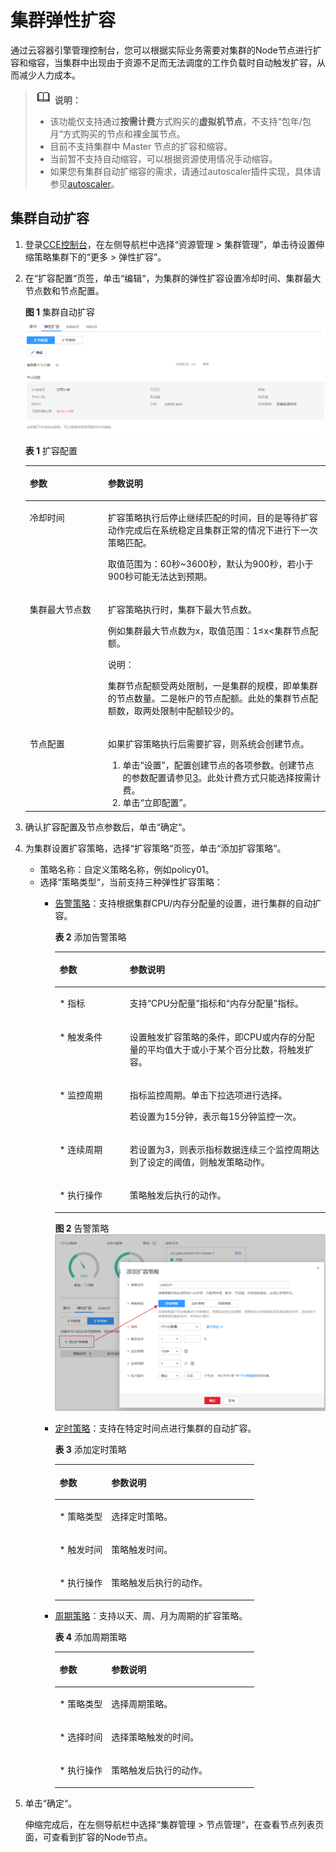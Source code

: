 # 集群弹性扩容<a name="cce_01_0157"></a>

通过云容器引擎管理控制台，您可以根据实际业务需要对集群的Node节点进行扩容和缩容，当集群中出现由于资源不足而无法调度的工作负载时自动触发扩容，从而减少人力成本。

>![](public_sys-resources/icon-note.gif) **说明：**   
>-   该功能仅支持通过**按需计费**方式购买的**虚拟机节点**，不支持“包年/包月“方式购买的节点和裸金属节点。  
>-   目前不支持集群中 Master 节点的扩容和缩容。  
>-   当前暂不支持自动缩容，可以根据资源使用情况手动缩容。  
>-   如果您有集群自动扩缩容的需求，请通过autoscaler插件实现，具体请参见[autoscaler](autoscaler.md)。  

## 集群自动扩容<a name="section203712516160"></a>

1.  登录[CCE控制台](https://console.huaweicloud.com/cce2.0/?utm_source=helpcenter)，在左侧导航栏中选择“资源管理 \> 集群管理”，单击待设置伸缩策略集群下的“更多 \> 弹性扩容”。
2.  在“扩容配置“页签，单击“编辑“，为集群的弹性扩容设置冷却时间、集群最大节点数和节点配置。

    **图 1**  集群自动扩容<a name="fig59311091424"></a>  
    ![](figures/集群自动扩容.png "集群自动扩容")

    **表 1**  扩容配置

    <a name="table6133357316271"></a>
    <table><thead align="left"><tr id="row6495428016271"><th class="cellrowborder" valign="top" width="26%" id="mcps1.2.3.1.1"><p id="p3992130816271"><a name="p3992130816271"></a><a name="p3992130816271"></a>参数</p>
    </th>
    <th class="cellrowborder" valign="top" width="74%" id="mcps1.2.3.1.2"><p id="p1240055416271"><a name="p1240055416271"></a><a name="p1240055416271"></a>参数说明</p>
    </th>
    </tr>
    </thead>
    <tbody><tr id="row264735262215"><td class="cellrowborder" valign="top" width="26%" headers="mcps1.2.3.1.1 "><p id="p9762105862216"><a name="p9762105862216"></a><a name="p9762105862216"></a><span class="keyword" id="keyword376214583221"><a name="keyword376214583221"></a><a name="keyword376214583221"></a>冷却时间</span></p>
    </td>
    <td class="cellrowborder" valign="top" width="74%" headers="mcps1.2.3.1.2 "><p id="p1776217589220"><a name="p1776217589220"></a><a name="p1776217589220"></a>扩容策略执行后停止继续匹配的时间，目的是等待扩容动作完成后在系统稳定且集群正常的情况下进行下一次策略匹配。</p>
    <p id="p157621158192219"><a name="p157621158192219"></a><a name="p157621158192219"></a>取值范围为：60秒~3600秒，默认为900秒，若小于900秒可能无法达到预期。</p>
    </td>
    </tr>
    <tr id="row559783816271"><td class="cellrowborder" valign="top" width="26%" headers="mcps1.2.3.1.1 "><p id="p5077174216271"><a name="p5077174216271"></a><a name="p5077174216271"></a><span class="keyword" id="keyword1281013294915"><a name="keyword1281013294915"></a><a name="keyword1281013294915"></a>集群最大节点数</span></p>
    </td>
    <td class="cellrowborder" valign="top" width="74%" headers="mcps1.2.3.1.2 "><p id="p12732340142311"><a name="p12732340142311"></a><a name="p12732340142311"></a>扩容策略执行时，集群下最大节点数。</p>
    <p id="p2079863914242"><a name="p2079863914242"></a><a name="p2079863914242"></a>例如集群最大节点数为x，取值范围：1≤x&lt;集群节点配额。</p>
    <div class="note" id="note93741436192516"><a name="note93741436192516"></a><a name="note93741436192516"></a><span class="notetitle"> 说明： </span><div class="notebody"><p id="p183751136192514"><a name="p183751136192514"></a><a name="p183751136192514"></a>集群节点配额受两处限制，一是集群的规模，即单集群的节点数量。二是帐户的节点配额。此处的集群节点配额数，取两处限制中配额较少的。</p>
    </div></div>
    </td>
    </tr>
    <tr id="row3382856916271"><td class="cellrowborder" valign="top" width="26%" headers="mcps1.2.3.1.1 "><p id="p5575960016271"><a name="p5575960016271"></a><a name="p5575960016271"></a>节点配置</p>
    </td>
    <td class="cellrowborder" valign="top" width="74%" headers="mcps1.2.3.1.2 "><p id="p36381708171221"><a name="p36381708171221"></a><a name="p36381708171221"></a>如果扩容策略执行后需要扩容，则系统会创建节点。</p>
    <a name="ol62317823171235"></a><a name="ol62317823171235"></a><ol id="ol62317823171235"><li>单击<span class="uicontrol" id="uicontrol37223553171235"><a name="uicontrol37223553171235"></a><a name="uicontrol37223553171235"></a>“设置”</span>，配置创建节点的各项参数。创建节点的参数配置请参见<a href="购买节点.md#li8652222123119">3</a>。此处计费方式只能选择按需计费。</li><li>单击“立即配置”。</li></ol>
    </td>
    </tr>
    </tbody>
    </table>

3.  确认扩容配置及节点参数后，单击“确定“。
4.  为集群设置扩容策略，选择“扩容策略“页签，单击“添加扩容策略“。
    -   策略名称：自定义策略名称，例如policy01。
    -   选择“策略类型“，当前支持三种弹性扩容策略：
        -   [告警策略](#table23209107191540)：支持根据集群CPU/内存分配量的设置，进行集群的自动扩容。

            **表 2**  添加告警策略

            <a name="table23209107191540"></a>
            <table><thead align="left"><tr id="row64542335191540"><th class="cellrowborder" valign="top" width="26%" id="mcps1.2.3.1.1"><p id="p60546633191540"><a name="p60546633191540"></a><a name="p60546633191540"></a>参数</p>
            </th>
            <th class="cellrowborder" valign="top" width="74%" id="mcps1.2.3.1.2"><p id="p5330260191540"><a name="p5330260191540"></a><a name="p5330260191540"></a>参数说明</p>
            </th>
            </tr>
            </thead>
            <tbody><tr id="row29097928191540"><td class="cellrowborder" valign="top" width="26%" headers="mcps1.2.3.1.1 "><p id="p8121931191540"><a name="p8121931191540"></a><a name="p8121931191540"></a>* 指标</p>
            </td>
            <td class="cellrowborder" valign="top" width="74%" headers="mcps1.2.3.1.2 "><p id="p53896712191540"><a name="p53896712191540"></a><a name="p53896712191540"></a>支持<span class="parmvalue" id="parmvalue15308363191540"><a name="parmvalue15308363191540"></a><a name="parmvalue15308363191540"></a>“CPU分配量”</span>指标和<span class="parmvalue" id="parmvalue3557541191540"><a name="parmvalue3557541191540"></a><a name="parmvalue3557541191540"></a>“内存分配量”</span>指标。</p>
            </td>
            </tr>
            <tr id="row32017871191540"><td class="cellrowborder" valign="top" width="26%" headers="mcps1.2.3.1.1 "><p id="p43310752191540"><a name="p43310752191540"></a><a name="p43310752191540"></a>* 触发条件</p>
            </td>
            <td class="cellrowborder" valign="top" width="74%" headers="mcps1.2.3.1.2 "><p id="p18509989191540"><a name="p18509989191540"></a><a name="p18509989191540"></a>设置触发扩容策略的条件，即CPU或内存的分配量的平均值大于或小于某个百分比数，将触发扩容。</p>
            </td>
            </tr>
            <tr id="row32372174191540"><td class="cellrowborder" valign="top" width="26%" headers="mcps1.2.3.1.1 "><p id="p4900477191540"><a name="p4900477191540"></a><a name="p4900477191540"></a>* 监控周期</p>
            </td>
            <td class="cellrowborder" valign="top" width="74%" headers="mcps1.2.3.1.2 "><p id="p61394389191540"><a name="p61394389191540"></a><a name="p61394389191540"></a>指标监控周期。单击下拉选项进行选择。</p>
            <p id="p15678591191540"><a name="p15678591191540"></a><a name="p15678591191540"></a>若设置为15分钟，表示每15分钟监控一次。</p>
            </td>
            </tr>
            <tr id="row6889597191540"><td class="cellrowborder" valign="top" width="26%" headers="mcps1.2.3.1.1 "><p id="p21186461191540"><a name="p21186461191540"></a><a name="p21186461191540"></a>* 连续周期</p>
            </td>
            <td class="cellrowborder" valign="top" width="74%" headers="mcps1.2.3.1.2 "><p id="p38381790191540"><a name="p38381790191540"></a><a name="p38381790191540"></a>若设置为3，则表示指标数据连续三个监控周期达到了设定的阈值，则触发策略动作。</p>
            </td>
            </tr>
            <tr id="row9891794191540"><td class="cellrowborder" valign="top" width="26%" headers="mcps1.2.3.1.1 "><p id="p63037863191540"><a name="p63037863191540"></a><a name="p63037863191540"></a>* 执行操作</p>
            </td>
            <td class="cellrowborder" valign="top" width="74%" headers="mcps1.2.3.1.2 "><p id="p5793264191540"><a name="p5793264191540"></a><a name="p5793264191540"></a>策略触发后执行的动作。</p>
            </td>
            </tr>
            </tbody>
            </table>

            **图 2**  告警策略<a name="fig1810634614105"></a>  
            ![](figures/告警策略.png "告警策略")

        -   [定时策略](#table62540231191540)：支持在特定时间点进行集群的自动扩容。

            **表 3**  添加定时策略

            <a name="table62540231191540"></a>
            <table><thead align="left"><tr id="row39885138191540"><th class="cellrowborder" valign="top" width="26%" id="mcps1.2.3.1.1"><p id="p9470775191540"><a name="p9470775191540"></a><a name="p9470775191540"></a>参数</p>
            </th>
            <th class="cellrowborder" valign="top" width="74%" id="mcps1.2.3.1.2"><p id="p28935333191540"><a name="p28935333191540"></a><a name="p28935333191540"></a>参数说明</p>
            </th>
            </tr>
            </thead>
            <tbody><tr id="row3287219191540"><td class="cellrowborder" valign="top" width="26%" headers="mcps1.2.3.1.1 "><p id="p64938190191540"><a name="p64938190191540"></a><a name="p64938190191540"></a>* 策略类型</p>
            </td>
            <td class="cellrowborder" valign="top" width="74%" headers="mcps1.2.3.1.2 "><p id="p25502013191540"><a name="p25502013191540"></a><a name="p25502013191540"></a>选择定时策略。</p>
            </td>
            </tr>
            <tr id="row28191528191540"><td class="cellrowborder" valign="top" width="26%" headers="mcps1.2.3.1.1 "><p id="p1812401191540"><a name="p1812401191540"></a><a name="p1812401191540"></a>* 触发时间</p>
            </td>
            <td class="cellrowborder" valign="top" width="74%" headers="mcps1.2.3.1.2 "><p id="p12586754191540"><a name="p12586754191540"></a><a name="p12586754191540"></a>策略触发时间。</p>
            </td>
            </tr>
            <tr id="row46171925191540"><td class="cellrowborder" valign="top" width="26%" headers="mcps1.2.3.1.1 "><p id="p48938470191540"><a name="p48938470191540"></a><a name="p48938470191540"></a>* 执行操作</p>
            </td>
            <td class="cellrowborder" valign="top" width="74%" headers="mcps1.2.3.1.2 "><p id="p4593172191540"><a name="p4593172191540"></a><a name="p4593172191540"></a>策略触发后执行的动作。</p>
            </td>
            </tr>
            </tbody>
            </table>

        -   [周期策略](#table60088509191540)：支持以天、周、月为周期的扩容策略。

            **表 4**  添加周期策略

            <a name="table60088509191540"></a>
            <table><thead align="left"><tr id="row12838474191540"><th class="cellrowborder" valign="top" width="26%" id="mcps1.2.3.1.1"><p id="p33283455191540"><a name="p33283455191540"></a><a name="p33283455191540"></a>参数</p>
            </th>
            <th class="cellrowborder" valign="top" width="74%" id="mcps1.2.3.1.2"><p id="p11605349191540"><a name="p11605349191540"></a><a name="p11605349191540"></a>参数说明</p>
            </th>
            </tr>
            </thead>
            <tbody><tr id="row4159900191540"><td class="cellrowborder" valign="top" width="26%" headers="mcps1.2.3.1.1 "><p id="p1407635191540"><a name="p1407635191540"></a><a name="p1407635191540"></a>* 策略类型</p>
            </td>
            <td class="cellrowborder" valign="top" width="74%" headers="mcps1.2.3.1.2 "><p id="p46909639191540"><a name="p46909639191540"></a><a name="p46909639191540"></a>选择周期策略。</p>
            </td>
            </tr>
            <tr id="row19533571191540"><td class="cellrowborder" valign="top" width="26%" headers="mcps1.2.3.1.1 "><p id="p38715420191540"><a name="p38715420191540"></a><a name="p38715420191540"></a>* 选择时间</p>
            </td>
            <td class="cellrowborder" valign="top" width="74%" headers="mcps1.2.3.1.2 "><p id="p48941350191540"><a name="p48941350191540"></a><a name="p48941350191540"></a>选择策略触发的时间。</p>
            </td>
            </tr>
            <tr id="row37818973191540"><td class="cellrowborder" valign="top" width="26%" headers="mcps1.2.3.1.1 "><p id="p43437971191540"><a name="p43437971191540"></a><a name="p43437971191540"></a>* 执行操作</p>
            </td>
            <td class="cellrowborder" valign="top" width="74%" headers="mcps1.2.3.1.2 "><p id="p28814733191540"><a name="p28814733191540"></a><a name="p28814733191540"></a>策略触发后执行的动作。</p>
            </td>
            </tr>
            </tbody>
            </table>


5.  单击“确定“。

    伸缩完成后，在左侧导航栏中选择“集群管理 \> 节点管理“，在查看节点列表页面，可查看到扩容的Node节点。


